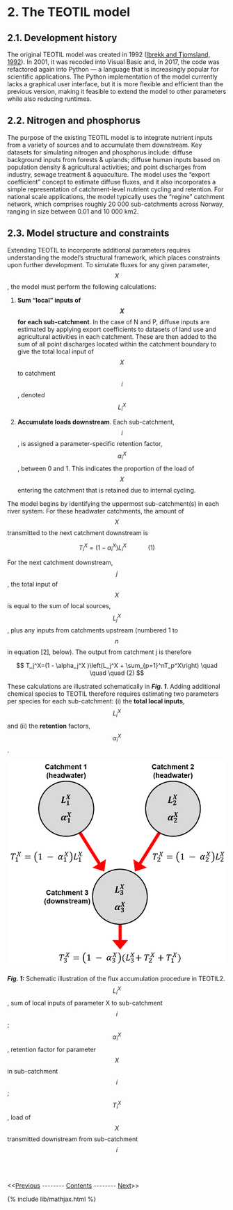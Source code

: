 # 2. The TEOTIL model

## 2.1. Development history

The original TEOTIL model was created in 1992 ([Ibrekk and Tjomsland, 1992](https://niva.brage.unit.no/niva-xmlui/handle/11250/206972)). In 2001, it was recoded into Visual Basic and, in 2017, the code was refactored again into Python — a language that is increasingly popular for scientific applications. The Python implementation of the model currently lacks a graphical user interface, but it is more flexible and efficient than the previous version, making it feasible to extend the model to other parameters while also reducing runtimes.

## 2.2. Nitrogen and phosphorus

The purpose of the existing TEOTIL model is to integrate nutrient inputs from a variety of sources and to accumulate them downstream. Key datasets for simulating nitrogen and phosphorus include: diffuse background inputs from forests & uplands; diffuse human inputs based on population density & agricultural activities; and point discharges from industry, sewage treatment & aquaculture. The model uses the “export coefficient” concept to estimate diffuse fluxes, and it also incorporates a simple representation of catchment-level nutrient cycling and retention. For national scale applications, the model typically uses the “regine” catchment network, which comprises roughly 20 000 sub-catchments across Norway, ranging in size between 0.01 and 10 000 km2.

## 2.3. Model structure and constraints

Extending TEOTIL to incorporate additional parameters requires understanding the model’s structural framework, which places constraints upon further development. To simulate fluxes for any given parameter, $$X$$, the model must perform the following calculations: 

 1. **Sum “local” inputs of $$X$$ for each sub-catchment**. In the case of N and P, diffuse inputs are estimated by applying export coefficients to datasets of land use and agricultural activities in each catchment. These are then added to the sum of all point discharges located within the catchment boundary to give the total local input of $$X$$ to catchment $$i$$, denoted $$L_i^X$$

 2. **Accumulate loads downstream**. Each sub-catchment, $$i$$, is assigned a parameter-specific retention factor, $$\alpha_i^X$$, between 0 and 1. This indicates the proportion of the load of $$X$$ entering the catchment that is retained due to internal cycling. 

The model begins by identifying the uppermost sub-catchment(s) in each river system. For these headwater catchments, the amount of $$X$$ transmitted to the next catchment downstream is

$$
T_i^X=(1 - \alpha_i^X ) L_i^X \quad \quad \quad (1)
$$

For the next catchment downstream, $$j$$, the total input of $$X$$ is equal to the sum of local sources, $$L_j^X$$, plus any inputs from catchments upstream (numbered 1 to $$n$$ in equation [2], below). The output from catchment j is therefore

$$
T_j^X=(1 - \alpha_j^X )\left(L_j^X + \sum_{p=1}^nT_p^X\right) \quad \quad \quad (2)
$$

These calculations are illustrated schematically in ***Fig. 1***. Adding additional chemical species to TEOTIL therefore requires estimating two parameters per species for each sub-catchment: (i) the **total local inputs**, $$L_i^X$$ and (ii) the **retention** factors, $$\alpha_i^X$$.

<p align="center">
  <img src="../images/model_schematic.png" alt="Model schematic" width="600" />
</p>

***Fig. 1:*** Schematic illustration of the flux accumulation procedure in TEOTIL2. $$L_i^X$$, sum of local inputs of parameter X to sub-catchment $$i$$; $$\alpha_i^X$$, retention factor for parameter $$X$$ in sub-catchment $$i$$; $$T_i^X$$, load of $$X$$ transmitted downstream from sub-catchment $$i$$

\
\
\
<<[Previous](01_metal_behaviour.html) -------- [Contents](00_intro_and_toc.html) -------- [Next](03_teotil_metals.html)>>

{% include lib/mathjax.html %}